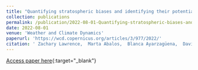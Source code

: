 ```yaml
---
title: "Quantifying stratospheric biases and identifying their potential sources in subseasonal forecast systems"
collection: publications
permalink: /publication/2022-08-01-Quantifying-stratospheric-biases-and-identifying-their-potential-sources-in-subseasonal-forecast-systems
date: 2022-08-01
venue: 'Weather and Climate Dynamics'
paperurl: 'https://wcd.copernicus.org/articles/3/977/2022/'
citation: ' Zachary Lawrence,  Marta Abalos,  Blanca Ayarzagüena,  David Barriopedro,  Amy Butler,  Natalia Calvo,  Alvaro Cámara,  Andrew Charlton-Perez,  Daniela Domeisen,  Etienne Dunn-Sigouin,  Javier García-Serrano,  Chaim Garfinkel,  Neil Hindley,  Liwei Jia,  Martin Jucker,  Alexey Karpechko,  Hera Kim,  Andrea Lang,  Simon Lee,  Pu Lin,  Marisol Osman,  Froila Palmeiro,  Judith Perlwitz,  Inna Polichtchouk,  Jadwiga Richter,  Chen Schwartz,  Seok-Woo Son,  Irina Statnaia,  Masakazu Taguchi,  Nicholas Tyrrell,  Corwin Wright,  Rachel Wu, &quot;Quantifying stratospheric biases and identifying their potential sources in subseasonal forecast systems.&quot; Weather and Climate Dynamics, 2022.'
---
```

[Access paper here](https://wcd.copernicus.org/articles/3/977/2022/){:target="_blank"}
